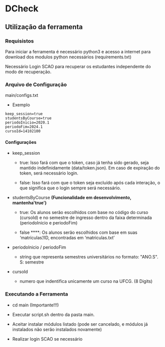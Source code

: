 # DCheck 

## Utilização da ferramenta

### Requisistos

Para iniciar a ferramenta é necessário python3 e acesso a internet para download dos modulos python necessários (requirements.txt)

Necessário Login SCAO para recuperar os estudantes independente do modo de recuperação.

### Arquivo de Configuração
main/configs.txt
- Exemplo

```
keep_session=true
studentsByCourse=true
periodoInicio=2020.1
periodoFim=2024.1
cursoId=14102100
```

#### Configurações

- keep_session 
    
    - true: Isso fará com que o token, caso já tenha sido gerado, seja mantido indefinidamente (data/token.json).
    Em caso de expiração do token, será necessário login.

    - false: Isso fará com que o token seja excluído após cada interação, o que significa que o login sempre será necessário.

- studentsByCourse **(Funcionalidade em desenvolvimento, mantenha'true')**
    
    - true: Os alunos serão escolhidos com base no código do curso (cursoId) e no semestre de ingresso dentro da faixa determinada (periodoInicio e periodoFim)

    - false ****: Os alunos serão escolhidos com base em suas ‘matrículas’/ID, encontradas em ‘matriculas.txt’

- periodoInicio / periodoFim
    - string que representa semestres universitários no formato: "ANO.S". S: semestre

- cursoId 
    - numero que indentifica unicamente um curso na UFCG. (8 Digits)

### Executando a Ferramenta
- cd main (Importante!!!)

- Executar script.sh dentro da pasta main.

- Aceitar instalar módulos listado (pode ser cancelado, e módulos já instalados não serão instalados novamente)

- Realizar login SCAO se necessário